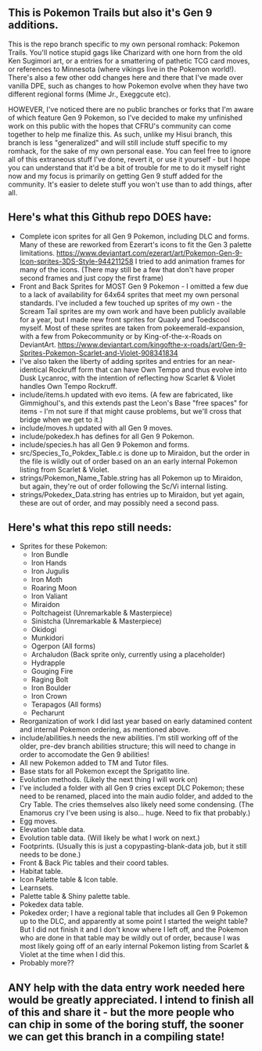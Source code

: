 ## This is Pokemon Trails but also it's Gen 9 additions.
This is the repo branch specific to my own personal romhack: Pokemon Trails. You'll notice stupid gags like Charizard with one horn from the old Ken Sugimori art, or a entries for a smattering of pathetic TCG card moves, or references to Minnesota (where vikings live in the Pokemon world!). There's also a few other odd changes here and there that I've made over vanilla DPE, such as changes to how Pokemon evolve when they have two different regional forms (Mime Jr., Exeggcute etc).

HOWEVER, I've noticed there are no public branches or forks that I'm aware of which feature Gen 9 Pokemon, so I've decided to make my unfinished work on this public with the hopes that CFRU's community can come together to help me finalize this. As such, unlike my Hisui branch, this branch is less "generalized" and will still include stuff specific to my romhack, for the sake of my own personal ease. You can feel free to ignore all of this extraneous stuff I've done, revert it, or use it yourself - but I hope you can understand that it'd be a bit of trouble for me to do it myself right now and my focus is primarily on getting Gen 9 stuff added for the community. It's easier to delete stuff you won't use than to add things, after all.

## Here's what this Github repo DOES have:

* Complete icon sprites for all Gen 9 Pokemon, including DLC and forms. Many of these are reworked from Ezerart's icons to fit the Gen 3 palette limitations. https://www.deviantart.com/ezerart/art/Pokemon-Gen-9-Icon-sprites-3DS-Style-944211258 I tried to add animation frames for many of the icons. (There may still be a few that don't have proper second frames and just copy the first frame)
* Front and Back Sprites for MOST Gen 9 Pokemon - I omitted a few due to a lack of availability for 64x64 sprites that meet my own personal standards. I've included a few touched up sprites of my own - the Scream Tail sprites are my own work and have been publicly available for a year, but I made new front sprites for Quaxly and Toedscool myself. Most of these sprites are taken from pokeemerald-expansion, with a few from Pokecommunity or by King-of-the-x-Roads on DeviantArt. https://www.deviantart.com/kingofthe-x-roads/art/Gen-9-Sprites-Pokemon-Scarlet-and-Violet-908341834
* I've also taken the liberty of adding sprites and entries for an near-identical Rockruff form that can have Own Tempo and thus evolve into Dusk Lycanroc, with the intention of reflecting how Scarlet & Violet handles Own Tempo Rockruff.
* include/items.h updated with evo items. (A few are fabricated, like Gimmighoul's, and this extends past the Leon's Base "free spaces" for items - I'm not sure if that might cause problems, but we'll cross that bridge when we get to it.)
* include/moves.h updated with all Gen 9 moves.
* include/pokedex.h has defines for all Gen 9 Pokemon.
* include/species.h has all Gen 9 Pokemon and forms.
* src/Species_To_Pokdex_Table.c is done up to Miraidon, but the order in the file is wildly out of order based on an an early internal Pokemon listing from Scarlet & Violet.
* strings/Pokemon_Name_Table.string has all Pokemon up to Miraidon, but again, they're out of order following the Sc/Vi internal listing.
* strings/Pokedex_Data.string has entries up to Miraidon, but yet again, these are out of order, and may possibly need a second pass.

## Here's what this repo still needs:

* Sprites for these Pokemon:
	* Iron Bundle
	* Iron Hands
	* Iron Jugulis
	* Iron Moth
	* Roaring Moon
	* Iron Valiant
	* Miraidon
	* Poltchageist (Unremarkable & Masterpiece)
	* Sinistcha (Unremarkable & Masterpiece)
	* Okidogi
	* Munkidori
	* Ogerpon (All forms)
	* Archaludon (Back sprite only, currently using a placeholder)
	* Hydrapple
	* Gouging Fire
	* Raging Bolt
	* Iron Boulder
	* Iron Crown
	* Terapagos (All forms)
	* Pecharunt
* Reorganization of work I did last year based on early datamined content and internal Pokemon ordering, as mentioned above.
* include/abilities.h needs the new abilities. I'm still working off of the older, pre-dev branch abilities structure; this will need to change in order to accomodate the Gen 9 abilities!
* All new Pokemon added to TM and Tutor files.
* Base stats for all Pokemon except the Sprigatito line.
* Evolution methods. (Likely the next thing I will work on)
* I've included a folder with all Gen 9 cries except DLC Pokemon; these need to be renamed, placed into the main audio folder, and added to the Cry Table. The cries themselves also likely need some condensing. (The Enamorus cry I've been using is also... huge. Need to fix that probably.)
* Egg moves.
* Elevation table data.
* Evolution table data. (Will likely be what I work on next.)
* Footprints. (Usually this is just a copypasting-blank-data job, but it still needs to be done.)
* Front & Back Pic tables and their coord tables.
* Habitat table.
* Icon Palette table & Icon table.
* Learnsets.
* Palette table & Shiny palette table.
* Pokedex data table.
* Pokedex order; I have a regional table that includes all Gen 9 Pokemon up to the DLC, and apparently at some point I started the weight table? But I did not finish it and I don't know where I left off, and the Pokemon who are done in that table may be wildly out of order, because I was most likely going off of an early internal Pokemon listing from Scarlet & Violet at the time when I did this.
* Probably more??

## ANY help with the data entry work needed here would be greatly appreciated. I intend to finish all of this and share it - but the more people who can chip in some of the boring stuff, the sooner we can get this branch in a compiling state!
